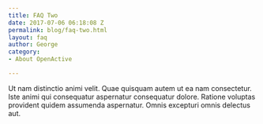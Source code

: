 ```yaml
---
title: FAQ Two
date: 2017-07-06 06:18:08 Z
permalink: blog/faq-two.html
layout: faq
author: George
category:
- About OpenActive

---
```


Ut nam distinctio animi velit. Quae quisquam autem ut ea nam consectetur. Iste animi qui consequatur aspernatur consequatur dolore. Ratione voluptas provident quidem assumenda aspernatur. Omnis excepturi omnis delectus aut.
